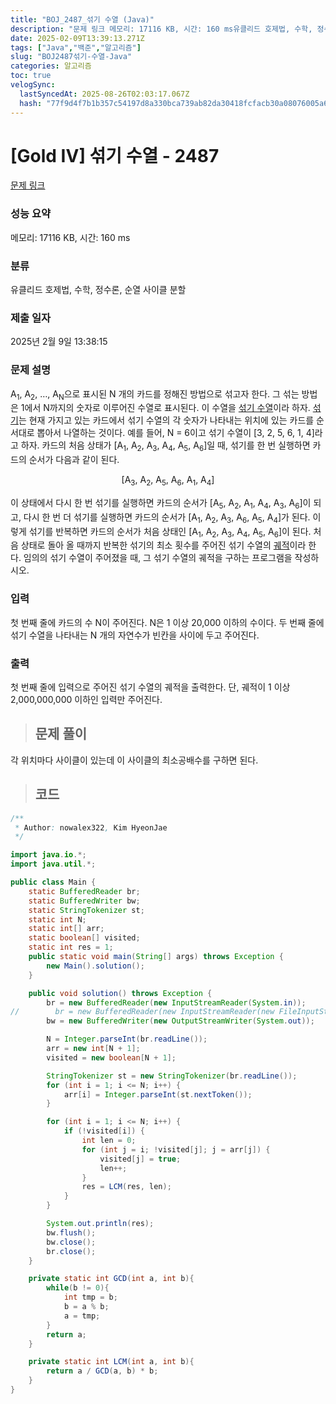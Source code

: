 ```yaml
---
title: "BOJ_2487_섞기 수열 (Java)"
description: "문제 링크 메모리: 17116 KB, 시간: 160 ms유클리드 호제법, 수학, 정수론, 순열 사이클 분할2025년 2월 9일 13:38:15각 위치마다 사이클이 있는데 이 사이클의 최소공배수를 구하면 된다. import java.io.;import java.util."
date: 2025-02-09T13:39:13.271Z
tags: ["Java","백준","알고리즘"]
slug: "BOJ2487섞기-수열-Java"
categories: 알고리즘
toc: true
velogSync:
  lastSyncedAt: 2025-08-26T02:03:17.067Z
  hash: "77f9d4f7b1b357c54197d8a330bca739ab82da30418fcfacb30a08076005a670"
---
```


# [Gold IV] 섞기 수열 - 2487 

[문제 링크](https://www.acmicpc.net/problem/2487) 

### 성능 요약

메모리: 17116 KB, 시간: 160 ms

### 분류

유클리드 호제법, 수학, 정수론, 순열 사이클 분할

### 제출 일자

2025년 2월 9일 13:38:15

### 문제 설명

<p>A<sub>1</sub>, A<sub>2</sub>, …, A<sub>N</sub>으로 표시된 N 개의 카드를 정해진 방법으로 섞고자 한다. 그 섞는 방법은 1에서 N까지의 숫자로 이루어진 수열로 표시된다. 이 수열을 <u>섞기 수열</u>이라 하자. <u>섞기</u>는 현재 가지고 있는 카드에서 섞기 수열의 각 숫자가 나타내는 위치에 있는 카드를 순서대로 뽑아서 나열하는 것이다. 예를 들어, N = 6이고 섞기 수열이 [3, 2, 5, 6, 1, 4]라고 하자. 카드의 처음 상태가 [A<sub>1</sub>, A<sub>2</sub>, A<sub>3</sub>, A<sub>4</sub>, A<sub>5</sub>, A<sub>6</sub>]일 때, 섞기를 한 번 실행하면 카드의 순서가 다음과 같이 된다.</p>

<p style="text-align: center;">[A<sub>3</sub>, A<sub>2</sub>, A<sub>5</sub>, A<sub>6</sub>, A<sub>1</sub>, A<sub>4</sub>]</p>

<p>이 상태에서 다시 한 번 섞기를 실행하면 카드의 순서가 [A<sub>5</sub>, A<sub>2</sub>, A<sub>1</sub>, A<sub>4</sub>, A<sub>3</sub>, A<sub>6</sub>]이 되고, 다시 한 번 더 섞기를 실행하면 카드의 순서가 [A<sub>1</sub>, A<sub>2</sub>, A<sub>3</sub>, A<sub>6</sub>, A<sub>5</sub>, A<sub>4</sub>]가 된다. 이렇게 섞기를 반복하면 카드의 순서가 처음 상태인 [A<sub>1</sub>, A<sub>2</sub>, A<sub>3</sub>, A<sub>4</sub>, A<sub>5</sub>, A<sub>6</sub>]이 된다. 처음 상태로 돌아 올 때까지 반복한 섞기의 최소 횟수를 주어진 섞기 수열의 <u>궤적</u>이라 한다. 임의의 섞기 수열이 주어졌을 때, 그 섞기 수열의 궤적을 구하는 프로그램을 작성하시오.</p>

### 입력 

 <p>첫 번째 줄에 카드의 수 N이 주어진다. N은 1 이상 20,000 이하의 수이다. 두 번째 줄에 섞기 수열을 나타내는 N 개의 자연수가 빈칸을 사이에 두고 주어진다.</p>

### 출력 

 <p>첫 번째 줄에 입력으로 주어진 섞기 수열의 궤적을 출력한다. 단, 궤적이 1 이상 2,000,000,000 이하인 입력만 주어진다.</p>

> ## 문제 풀이

각 위치마다 사이클이 있는데 이 사이클의 최소공배수를 구하면 된다. 

> ## 코드

```java
/**
 * Author: nowalex322, Kim HyeonJae
 */

import java.io.*;
import java.util.*;

public class Main {
    static BufferedReader br;
    static BufferedWriter bw;
    static StringTokenizer st;
    static int N;
    static int[] arr;
    static boolean[] visited;
    static int res = 1;
    public static void main(String[] args) throws Exception {
        new Main().solution();
    }

    public void solution() throws Exception {
        br = new BufferedReader(new InputStreamReader(System.in));
//        br = new BufferedReader(new InputStreamReader(new FileInputStream("src/main/java/BOJ_2487_섞기수열/input.txt")));
        bw = new BufferedWriter(new OutputStreamWriter(System.out));

        N = Integer.parseInt(br.readLine());
        arr = new int[N + 1];
        visited = new boolean[N + 1];

        StringTokenizer st = new StringTokenizer(br.readLine());
        for (int i = 1; i <= N; i++) {
            arr[i] = Integer.parseInt(st.nextToken());
        }

        for (int i = 1; i <= N; i++) {
            if (!visited[i]) {
                int len = 0;
                for (int j = i; !visited[j]; j = arr[j]) {
                    visited[j] = true;
                    len++;
                }
                res = LCM(res, len);
            }
        }

        System.out.println(res);
        bw.flush();
        bw.close();
        br.close();
    }

    private static int GCD(int a, int b){
        while(b != 0){
            int tmp = b;
            b = a % b;
            a = tmp;
        }
        return a;
    }

    private static int LCM(int a, int b){
        return a / GCD(a, b) * b;
    }
}
```
